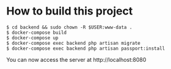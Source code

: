 # How to build this project
```
$ cd backend && sudo chown -R $USER:www-data . 
$ docker-compose build
$ docker-compose up
$ docker-compose exec backend php artisan migrate
$ docker-compose exec backend php artisan passport:install
```
You can now access the server at http://localhost:8080
